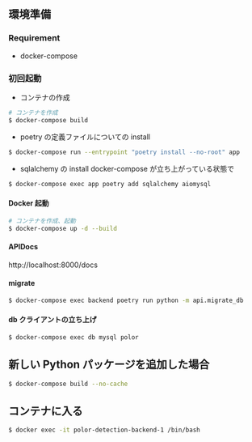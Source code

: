 ## 環境準備

### Requirement

- docker-compose

### 初回起動

- コンテナの作成

```sh
# コンテナを作成
$ docker-compose build
```

- poetry の定義ファイルについての install

```sh
$ docker-compose run --entrypoint "poetry install --no-root" app
```

- sqlalchemy の install
  docker-compose が立ち上がっている状態で

```sh
$ docker-compose exec app poetry add sqlalchemy aiomysql
```

#### Docker 起動

```sh
# コンテナを作成、起動
$ docker-compose up -d --build
```

#### APIDocs

http://localhost:8000/docs

#### migrate

```sh
$ docker-compose exec backend poetry run python -m api.migrate_db
```

#### db クライアントの立ち上げ

```sh
$ docker-compose exec db mysql polor
```

## 新しい Python パッケージを追加した場合

```sh
$ docker-compose build --no-cache
```

## コンテナに入る
```sh
$ docker exec -it polor-detection-backend-1 /bin/bash
```